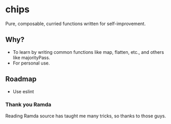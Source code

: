 # chips
Pure, composable, curried functions written for self-improvement.

## Why?
- To learn by writing common functions like map, flatten, etc., and others like majorityPass.
- For personal use.

## Roadmap
* Use eslint

### Thank you Ramda
Reading Ramda source has taught me many tricks, so thanks to those guys.
